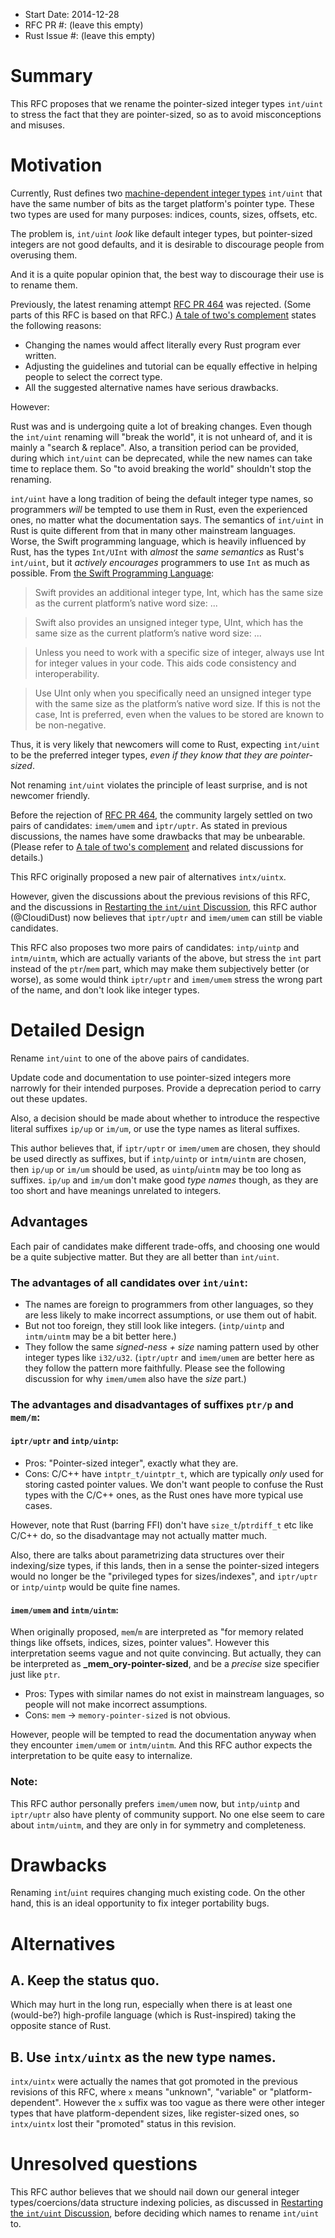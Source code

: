 - Start Date: 2014-12-28
- RFC PR #: (leave this empty)
- Rust Issue #: (leave this empty)

# Summary

This RFC proposes that we rename the pointer-sized integer types `int/uint` to stress the fact that they are pointer-sized, so as to avoid misconceptions and misuses.

# Motivation

Currently, Rust defines two [machine-dependent integer types](http://doc.rust-lang.org/reference.html#machine-dependent-integer-types) `int/uint` that have the same number of bits as the target platform's pointer type. These two types are used for many purposes: indices, counts, sizes, offsets, etc.

The problem is, `int/uint` *look* like default integer types, but pointer-sized integers are not good defaults, and it is desirable to discourage people from overusing them.

And it is a quite popular opinion that, the best way to discourage their use is to rename them.

Previously, the latest renaming attempt [RFC PR 464](https://github.com/rust-lang/rfcs/pull/464) was rejected. (Some parts of this RFC is based on that RFC.) [A tale of two's complement](http://discuss.rust-lang.org/t/a-tale-of-twos-complement/1062) states the following reasons:

- Changing the names would affect literally every Rust program ever written.
- Adjusting the guidelines and tutorial can be equally effective in helping people to select the correct type.
- All the suggested alternative names have serious drawbacks.

However:

Rust was and is undergoing quite a lot of breaking changes. Even though the `int/uint` renaming will "break the world", it is not unheard of, and it is mainly a "search & replace". Also, a transition period can be provided, during which `int/uint` can be deprecated, while the new names can take time to replace them. So "to avoid breaking the world" shouldn't stop the renaming.

`int/uint` have a long tradition of being the default integer type names, so programmers *will* be tempted to use them in Rust, even the experienced ones, no matter what the documentation says. The semantics of `int/uint` in Rust is quite different from that in many other mainstream languages. Worse, the Swift programming language, which is heavily influenced by Rust, has the types `Int/UInt` with *almost* the *same semantics* as Rust's `int/uint`, but it *actively encourages* programmers to use `Int` as much as possible. From [the Swift Programming Language](https://developer.apple.com/library/prerelease/ios/documentation/Swift/Conceptual/Swift_Programming_Language/TheBasics.html#//apple_ref/doc/uid/TP40014097-CH5-ID319):

> Swift provides an additional integer type, Int, which has the same size as the current platform’s native word size: ...

> Swift also provides an unsigned integer type, UInt, which has the same size as the current platform’s native word size: ...

> Unless you need to work with a specific size of integer, always use Int for integer values in your code. This aids code consistency and interoperability.

> Use UInt only when you specifically need an unsigned integer type with the same size as the platform’s native word size. If this is not the case, Int is preferred, even when the values to be stored are known to be non-negative.

Thus, it is very likely that newcomers will come to Rust, expecting `int/uint` to be the preferred integer types, *even if they know that they are pointer-sized*.

Not renaming `int/uint` violates the principle of least surprise, and is not newcomer friendly.

Before the rejection of [RFC PR 464](https://github.com/rust-lang/rfcs/pull/464), the community largely settled on two pairs of candidates: `imem/umem` and `iptr/uptr`. As stated in previous discussions, the names have some drawbacks that may be unbearable. (Please refer to [A tale of two's complement](http://discuss.rust-lang.org/t/a-tale-of-twos-complement/1062) and related discussions for details.)

This RFC originally proposed a new pair of alternatives `intx/uintx`.

However, given the discussions about the previous revisions of this RFC, and the discussions in [Restarting the `int/uint` Discussion]( http://discuss.rust-lang.org/t/restarting-the-int-uint-discussion/1131), this RFC author (@CloudiDust) now believes that `iptr/uptr` and `imem/umem` can still be viable candidates.

This RFC also proposes two more pairs of candidates: `intp/uintp` and `intm/uintm`, which are actually variants of the above, but stress the `int` part instead of the `ptr`/`mem` part, which may make them subjectively better (or worse), as some would think `iptr/uptr` and `imem/umem` stress the wrong part of the name, and don't look like integer types.

# Detailed Design

Rename `int/uint` to one of the above pairs of candidates.

Update code and documentation to use pointer-sized integers more narrowly for their intended purposes. Provide a deprecation period to carry out these updates.

Also, a decision should be made about whether to introduce the respective literal suffixes `ip/up` or `im/um`, or use the type names as literal suffixes.

This author believes that, if `iptr/uptr` or `imem/umem` are chosen, they should be used directly as suffixes, but if `intp/uintp` or `intm/uintm` are chosen, then `ip/up` or `im/um` should be used, as `uintp`/`uintm` may be too long as suffixes. `ip/up` and `im/um` don't make good *type names* though, as they are too short and have meanings unrelated to integers.

## Advantages

Each pair of candidates make different trade-offs, and choosing one would be a quite subjective matter. But they are all better than `int/uint`.

### The advantages of all candidates over `int/uint`:

- The names are foreign to programmers from other languages, so they are less likely to make incorrect assumptions, or use them out of habit.
- But not too foreign, they still look like integers. (`intp/uintp` and `intm/uintm` may be a bit better here.)
- They follow the same *signed-ness + size* naming pattern used by other integer types like `i32/u32`. (`iptr/uptr` and `imem/umem` are better here as they follow the pattern more faithfully. Please see the following discussion for why `imem/umem` also have the *size* part.)

### The advantages and disadvantages of suffixes `ptr/p` and `mem/m`:

#### `iptr/uptr` and `intp/uintp`:

- Pros: "Pointer-sized integer", exactly what they are.
- Cons: C/C++ have `intptr_t/uintptr_t`, which are typically *only* used for storing casted pointer values. We don't want people to confuse the Rust types with the C/C++ ones, as the Rust ones have more typical use cases.

However, note that Rust (barring FFI) don't have `size_t`/`ptrdiff_t` etc like C/C++ do, so the disadvantage may not actually matter much.

Also, there are talks about parametrizing data structures over their indexing/size types, if this lands, then in a sense the pointer-sized integers would no longer be the "privileged types for sizes/indexes", and `iptr/uptr` or `intp/uintp` would be quite fine names.  

#### `imem/umem` and `intm/uintm`:

When originally proposed, `mem`/`m` are interpreted as "for memory related things like offsets, indices, sizes, pointer values". However this interpretation seems vague and not quite convincing. But actually, they can be interpreted as **_mem_ory-pointer-sized**, and be a *precise* size specifier just like `ptr`.

- Pros: Types with similar names do not exist in mainstream languages, so people will not make incorrect assumptions.
- Cons: `mem` -> `memory-pointer-sized` is not obvious.

However, people will be tempted to read the documentation anyway when they encounter `imem/umem` or `intm/uintm`. And this RFC author expects the interpretation to be quite easy to internalize.

### Note:

This RFC author personally prefers `imem/umem` now, but `intp/uintp` and `iptr/uptr` also have plenty of community support. No one else seem to care about `intm/uintm`, and they are only in for symmetry and completeness.

# Drawbacks

Renaming `int`/`uint` requires changing much existing code. On the other hand, this is an ideal opportunity to fix integer portability bugs.

# Alternatives

## A. Keep the status quo.

Which may hurt in the long run, especially when there is at least one (would-be?) high-profile language (which is Rust-inspired) taking the opposite stance of Rust.

## B. Use `intx/uintx` as the new type names.

`intx/uintx` were actually the names that got promoted in the previous revisions of this RFC, where `x` means "unknown", "variable" or "platform-dependent". However the `x` suffix was too vague as there were other integer types that have platform-dependent sizes, like register-sized ones, so `intx/uintx` lost their "promoted" status in this revision.

# Unresolved questions

This RFC author believes that we should nail down our general integer types/coercions/data structure indexing policies, as discussed in [Restarting the `int/uint` Discussion](http://discuss.rust-lang.org/t/restarting-the-int-uint-discussion/1131), before deciding which names to rename `int/uint` to.
